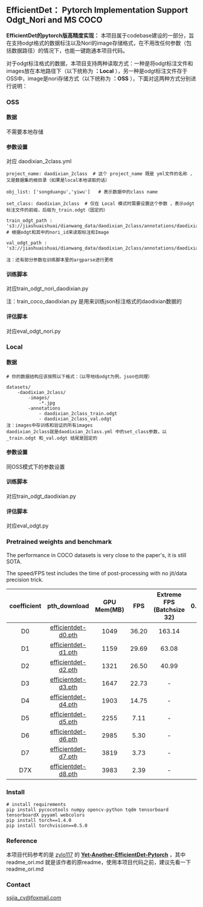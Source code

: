 ## EfficientDet： Pytorch Implementation Support Odgt_Nori and MS COCO

**EfficientDet的pytorch版高精度实现：** 本项目属于codebase建设的一部分，旨在支持odgt格式的数据标注以及Nori的image存储格式，在不用改任何参数（包括数据路径）的情况下，也能一键跑通本项目代码。

对于odgt标注格式的数据，本项目支持两种读取方式：一种是将odgt标注文件和images放在本地路径下（以下统称为  **：Local** ），另一种是odgt标注文件存于OSS中，image是nori存储方式（以下统称为  **：OSS** ），下面对这两种方式分别进行说明：

### OSS

#### 数据

不需要本地存储

#### 参数设置

对应 daodixian_2class.yml

```
project_name: daodixian_2class  # 这个 project_name 既是 yml文件的名称 ，又是数据集的根目录（如果是local本地读取的话）

obj_list: ['songduangu','yiwu']   # 表示数据中的class name

set_class: daodixian_2class  # 仅在 Local 模式时需要设置这个参数 ，表示odgt标注文件的前缀，后缀为_train.odgt（固定的）

train_odgt_path : 's3://jiashuaishuai/dianwang_data/daodixian_2class/annotations/daodixian_2class_train.odgt'  # 根据odgt和其中的nori_id来读取标注和Image

val_odgt_path : 's3://jiashuaishuai/dianwang_data/daodixian_2class/annotations/daodixian_2class_val.odgt'

注：还有部分参数在训练脚本里的argparse进行更改
```



#### 训练脚本

对应train_odgt_nori_daodixian.py

注：train_coco_daodixian.py 是用来训练json标注格式的daodixian数据的

#### 评估脚本

对应eval_odgt_nori.py

### Local

#### 数据

```
# 你的数据结构应该按照以下格式：（以导地线odgt为例，json也同理）

datasets/
    -daodixian_2class/
        -images/
            -*.jpg
        -annotations
            - daodixian_2class_train.odgt
            - daodixian_2class_val.odgt
注：images中存训练和验证的所有images
daodixian_2class就是daodixian_2class.yml 中的set_class参数，以 _train.odgt 和_val.odgt 结尾是固定的
```

#### 参数设置

同OSS模式下的参数设置

#### 训练脚本

对应train_odgt_daodixian.py

#### 评估脚本

对应eval_odgt.py

### Pretrained weights and benchmark

The performance in COCO datasets is very close to the paper's, it is still SOTA.

The speed/FPS test includes the time of post-processing with no jit/data precision trick.

| coefficient | pth_download | GPU Mem(MB) | FPS | Extreme FPS (Batchsize 32) | mAP 0.5:0.95(this repo) | mAP 0.5:0.95(official) |
| :-----: | :-----: | :------: | :------: | :------: | :-----: | :-----: |
| D0 | [efficientdet-d0.pth](https://github.com/zylo117/Yet-Another-Efficient-Pytorch/releases/download/1.0/efficientdet-d0.pth) | 1049 | 36.20 | 163.14 | 33.1 | 33.8
| D1 | [efficientdet-d1.pth](https://github.com/zylo117/Yet-Another-Efficient-Pytorch/releases/download/1.0/efficientdet-d1.pth) | 1159 | 29.69 | 63.08 | 38.8 | 39.6
| D2 | [efficientdet-d2.pth](https://github.com/zylo117/Yet-Another-Efficient-Pytorch/releases/download/1.0/efficientdet-d2.pth) | 1321 | 26.50 | 40.99 | 42.1 | 43.0
| D3 | [efficientdet-d3.pth](https://github.com/zylo117/Yet-Another-Efficient-Pytorch/releases/download/1.0/efficientdet-d3.pth) | 1647 | 22.73 | - | 45.6 | 45.8
| D4 | [efficientdet-d4.pth](https://github.com/zylo117/Yet-Another-Efficient-Pytorch/releases/download/1.0/efficientdet-d4.pth) | 1903 | 14.75 | - | 48.8 | 49.4
| D5 | [efficientdet-d5.pth](https://github.com/zylo117/Yet-Another-Efficient-Pytorch/releases/download/1.0/efficientdet-d5.pth) | 2255 | 7.11 | - | 50.2 | 50.7
| D6 | [efficientdet-d6.pth](https://github.com/zylo117/Yet-Another-Efficient-Pytorch/releases/download/1.0/efficientdet-d6.pth) | 2985 | 5.30 | - | 50.7 | 51.7
| D7 | [efficientdet-d7.pth](https://github.com/zylo117/Yet-Another-Efficient-Pytorch/releases/download/1.2/efficientdet-d7.pth) | 3819 | 3.73 | - | 52.7 | 53.7
| D7X | [efficientdet-d8.pth](https://github.com/zylo117/Yet-Another-Efficient-Pytorch/releases/download/1.2/efficientdet-d8.pth) | 3983 | 2.39 | - | 53.9 | 55.1

### Install

    # install requirements
    pip install pycocotools numpy opencv-python tqdm tensorboard tensorboardX pyyaml webcolors
    pip install torch==1.4.0
    pip install torchvision==0.5.0

### Reference

本项目代码参考的是 [zylo117](https://github.com/zylo117)  的 **[Yet-Another-EfficientDet-Pytorch](https://github.com/zylo117/Yet-Another-EfficientDet-Pytorch)**  ，其中 readme_ori.md 就是该作者的原readme，使用本项目代码之前，建议先看一下readme_ori.md

### Contact

ssjia_cv@foxmail.com


